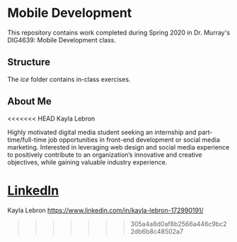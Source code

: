 # Mobile Development
This repository contains work completed during Spring 2020 in Dr. Murray's DIG4639: Mobile Development class.

## Structure
The *ice* folder contains in-class exercises. 

## About Me
<<<<<<< HEAD
Kayla Lebron

Highly motivated digital media student seeking an internship and part-time/full-time job opportunities in front-end development or social media marketing. Interested in leveraging web design and social media experience to positively contribute to an organization’s innovative and creative objectives, while gaining valuable industry experience. 

[LinkedIn](https://www.linkedin.com/in/kayla-lebron-172990191/)
=======
Kayla Lebron https://www.linkedin.com/in/kayla-lebron-172990191/ 
>>>>>>> 305a4a8d0af8b2566a446c9bc22db6b8c48502a7
